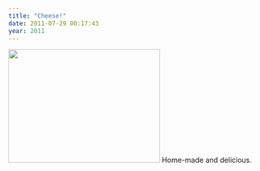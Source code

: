 ```yaml
---
title: "Cheese!"
date: 2011-07-29 00:17:43
year: 2011
---
```

<img title="c" src="{{'/files/2011/07/c-300x225.jpg' | relative_url}}" alt="" width="300" height="225" />
Home-made and delicious.
